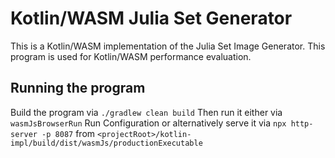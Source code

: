 #  Kotlin/WASM Julia Set Generator

This is a Kotlin/WASM implementation of the Julia Set Image Generator.
This program is used for Kotlin/WASM performance evaluation.


## Running the program

Build the program via `./gradlew clean build`
Then run it either via `wasmJsBrowserRun` Run Configuration or alternatively serve it via `npx http-server -p 8087` from `<projectRoot>/kotlin-impl/build/dist/wasmJs/productionExecutable`

